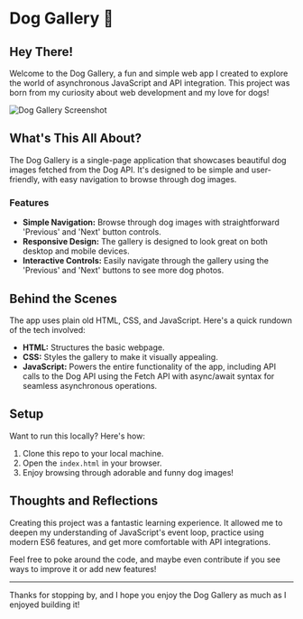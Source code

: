 # Dog Gallery 🐾

## Hey There!

Welcome to the Dog Gallery, a fun and simple web app I created to explore the world of asynchronous JavaScript and API integration. This project was born from my curiosity about web development and my love for dogs!

![Dog Gallery Screenshot](https://i.imgur.com/jHdAtSU.png)

## What's This All About?

The Dog Gallery is a single-page application that showcases beautiful dog images fetched from the Dog API. It's designed to be simple and user-friendly, with easy navigation to browse through dog images.

### Features

- **Simple Navigation:** Browse through dog images with straightforward 'Previous' and 'Next' button controls.
- **Responsive Design:** The gallery is designed to look great on both desktop and mobile devices.
- **Interactive Controls:** Easily navigate through the gallery using the 'Previous' and 'Next' buttons to see more dog photos.

## Behind the Scenes

The app uses plain old HTML, CSS, and JavaScript. Here's a quick rundown of the tech involved:

- **HTML:** Structures the basic webpage.
- **CSS:** Styles the gallery to make it visually appealing.
- **JavaScript:** Powers the entire functionality of the app, including API calls to the Dog API using the Fetch API with async/await syntax for seamless asynchronous operations.

## Setup

Want to run this locally? Here's how:

1. Clone this repo to your local machine.
2. Open the `index.html` in your browser.
3. Enjoy browsing through adorable and funny dog images!

## Thoughts and Reflections

Creating this project was a fantastic learning experience. It allowed me to deepen my understanding of JavaScript's event loop, practice using modern ES6 features, and get more comfortable with API integrations.

Feel free to poke around the code, and maybe even contribute if you see ways to improve it or add new features!

---

Thanks for stopping by, and I hope you enjoy the Dog Gallery as much as I enjoyed building it!
